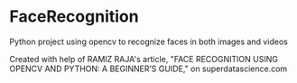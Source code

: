 # FaceRecognition
Python project using opencv to recognize faces in both images and videos


Created with help of RAMIZ RAJA's article, "FACE RECOGNITION USING OPENCV AND PYTHON: A BEGINNER’S GUIDE," on superdatascience.com

